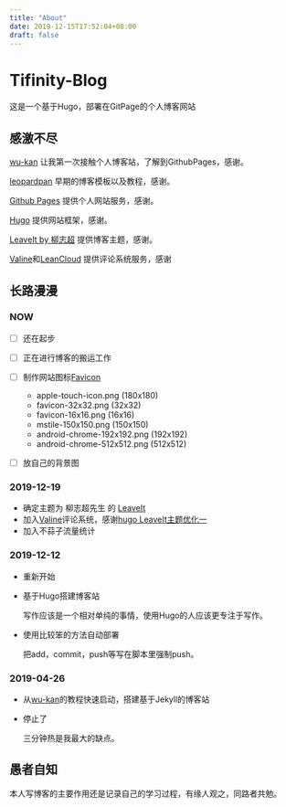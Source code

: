```yaml
---
title: "About"
date: 2019-12-15T17:52:04+08:00
draft: false
---
```


# Tifinity-Blog

这是一个基于Hugo，部署在GitPage的个人博客网站



## 感激不尽

[wu-kan](https://wu-kan.github.io/) 让我第一次接触个人博客站，了解到GithubPages，感谢。

[leopardpan](http://baixin.io:8000/2016/10/jekyll_tutorials1/) 早期的博客模板以及教程，感谢。

[Github Pages](https://pages.github.com/) 提供个人网站服务，感谢。

[Hugo]() 提供网站框架，感谢。

[LeaveIt by 柳志超](https://themes.gohugo.io/leaveit/) 提供博客主题，感谢。

[Valine](https://valine.js.org/)和[LeanCloud](https://leancloud.cn/) 提供评论系统服务，感谢



## 长路漫漫

### NOW

- [ ] 还在起步
- [ ] 正在进行博客的搬运工作
- [ ] 制作网站图标[Favicon](https://realfavicongenerator.net/)
  - apple-touch-icon.png (180x180)
  - favicon-32x32.png (32x32)
  - favicon-16x16.png (16x16)
  - mstile-150x150.png (150x150)
  - android-chrome-192x192.png (192x192)
  - android-chrome-512x512.png (512x512)
- [ ] 放自己的背景图



### 2019-12-19

- 确定主题为 柳志超先生 的 [LeaveIt](https://themes.gohugo.io/leaveit/) 
- 加入[Valine](https://valine.js.org/quickstart.html)评论系统，感谢[hugo LeaveIt主题优化一](https://www.jianshu.com/p/d8f0c924bc3a)
- 加入不蒜子流量统计

### 2019-12-12

- 重新开始

- 基于Hugo搭建博客站

  写作应该是一个相对单纯的事情，使用Hugo的人应该更专注于写作。

- 使用比较笨的方法自动部署

  把add，commit，push等写在脚本里强制push。

### 2019-04-26

- 从[wu-kan](https://wu-kan.github.io/)的教程快速启动，搭建基于Jekyll的博客站

- 停止了

  三分钟热是我最大的缺点。



## 愚者自知

本人写博客的主要作用还是记录自己的学习过程，有缘人观之，同路者共勉。